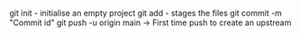 git init - initialise an empty project
git add - stages the files
git commit -m  "Commit id"
git push -u origin main -> First time push to create an upstream
